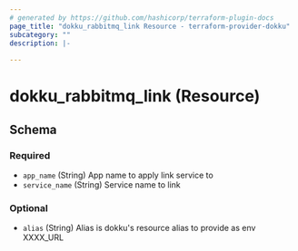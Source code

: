 ```yaml
---
# generated by https://github.com/hashicorp/terraform-plugin-docs
page_title: "dokku_rabbitmq_link Resource - terraform-provider-dokku"
subcategory: ""
description: |-
  
---
```


# dokku_rabbitmq_link (Resource)





<!-- schema generated by tfplugindocs -->
## Schema

### Required

- `app_name` (String) App name to apply link service to
- `service_name` (String) Service name to link

### Optional

- `alias` (String) Alias is dokku's resource alias to provide as env XXXX_URL
